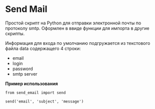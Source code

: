 # Send Mail

Простой скрипт на Python для отправки электронной почты по протоколу smtp.
Оформлен в ввиде функции для импорта в другие скрипты. 

Информация для входа по умолчанию подгружается из текстового файла data содержащего 4 строки:
- email
- login
- password
- smtp server

**Пример использования**

```
from send_email import send

send('email', 'subject', 'message')

```
